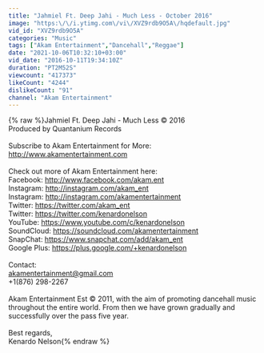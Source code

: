 ```yaml
---
title: "Jahmiel Ft. Deep Jahi - Much Less - October 2016"
image: "https:\/\/i.ytimg.com\/vi\/XVZ9rdb9O5A\/hqdefault.jpg"
vid_id: "XVZ9rdb9O5A"
categories: "Music"
tags: ["Akam Entertainment","Dancehall","Reggae"]
date: "2021-10-06T10:32:10+03:00"
vid_date: "2016-10-11T19:34:10Z"
duration: "PT2M52S"
viewcount: "417373"
likeCount: "4244"
dislikeCount: "91"
channel: "Akam Entertainment"
---
```

{% raw %}Jahmiel Ft. Deep Jahi - Much Less © 2016<br />Produced by Quantanium Records<br /><br />Subscribe to Akam Entertainment for More: <a rel="nofollow" target="blank" href="http://www.akamentertainment.com">http://www.akamentertainment.com</a><br /><br />Check out more of Akam Entertainment here:<br />Facebook: <a rel="nofollow" target="blank" href="http://www.facebook.com/akam.ent">http://www.facebook.com/akam.ent</a><br />Instagram: <a rel="nofollow" target="blank" href="http://instagram.com/akam_ent">http://instagram.com/akam_ent</a><br />Instagram: <a rel="nofollow" target="blank" href="http://instagram.com/akamentertainment">http://instagram.com/akamentertainment</a><br />Twitter: <a rel="nofollow" target="blank" href="https://twitter.com/akam_ent">https://twitter.com/akam_ent</a><br />Twitter: <a rel="nofollow" target="blank" href="https://twitter.com/kenardonelson">https://twitter.com/kenardonelson</a><br />YouTube: <a rel="nofollow" target="blank" href="https://www.youtube.com/c/kenardonelson">https://www.youtube.com/c/kenardonelson</a><br />SoundCloud: <a rel="nofollow" target="blank" href="https://soundcloud.com/akamentertainment">https://soundcloud.com/akamentertainment</a><br />SnapChat: <a rel="nofollow" target="blank" href="https://www.snapchat.com/add/akam_ent">https://www.snapchat.com/add/akam_ent</a><br />Google Plus: <a rel="nofollow" target="blank" href="https://plus.google.com/+kenardonelson">https://plus.google.com/+kenardonelson</a><br /><br />Contact:<br />akamentertainment@gmail.com<br />+1(876) 298-2267<br /><br />Akam Entertainment Est © 2011, with the aim of promoting dancehall music throughout the entire world. From then we have grown gradually and successfully over the pass five year.<br /> <br />Best regards,<br />Kenardo Nelson{% endraw %}
